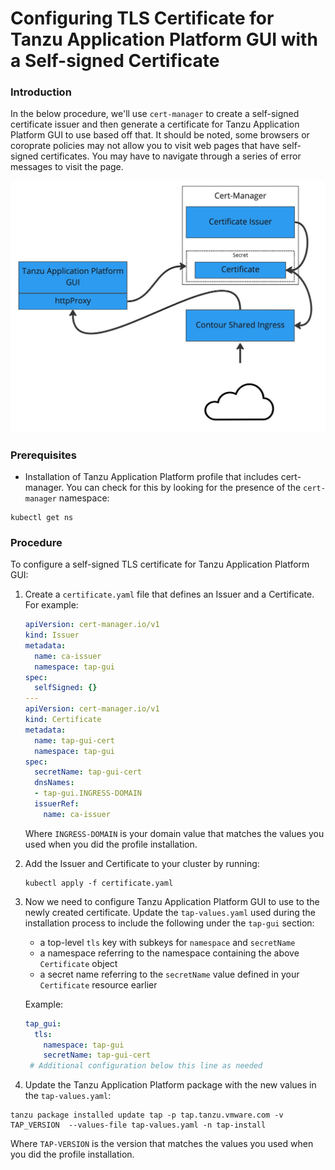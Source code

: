 # Configuring TLS Certificate for Tanzu Application Platform GUI with a Self-signed Certificate

### Introduction

In the below procedure, we'll use `cert-manager` to create a self-signed certificate issuer and then generate a certificate for Tanzu Application Platform GUI to use based off that. It should be noted, some browsers or coroprate policies may not allow you to visit web pages that have self-signed certificates. You may have to navigate through a series of error messages to visit the page.

![Tanzu Application Platform TLS Diagram](./images/TAP-GUI-TLS-CERT.jpg)
### Prerequisites

- Installation of Tanzu Application Platform profile that includes cert-manager. You can check for this by looking for the presence of the `cert-manager` namespace:

```console
kubectl get ns
```

### Procedure

To configure a self-signed TLS certificate for Tanzu Application Platform GUI:

1. Create a `certificate.yaml` file that defines an Issuer and a Certificate. For example:

   ```yaml
   apiVersion: cert-manager.io/v1
   kind: Issuer
   metadata:
     name: ca-issuer
     namespace: tap-gui
   spec:
     selfSigned: {}
   ---
   apiVersion: cert-manager.io/v1
   kind: Certificate
   metadata:
     name: tap-gui-cert
     namespace: tap-gui
   spec:
     secretName: tap-gui-cert
     dnsNames:
     - tap-gui.INGRESS-DOMAIN
     issuerRef:
       name: ca-issuer
   ```

   Where `INGRESS-DOMAIN` is your domain value that matches the values you used when you did the profile installation.

2. Add the Issuer and Certificate to your cluster by running:

   ```console
   kubectl apply -f certificate.yaml
   ```

3. Now we need to configure Tanzu Application Platform GUI to use to the newly created certificate. Update the `tap-values.yaml` used during the installation process to include the following under the `tap-gui` section:

   - a top-level `tls` key with subkeys for `namespace` and `secretName`
   - a namespace referring to the namespace containing the above `Certificate` object
   - a secret name referring to the `secretName` value defined in your `Certificate` resource earlier

   Example:

   ```yaml
   tap_gui:
     tls:
       namespace: tap-gui
       secretName: tap-gui-cert
    # Additional configuration below this line as needed
   ```

4. Update the Tanzu Application Platform package with the new values in the `tap-values.yaml`:

```console
tanzu package installed update tap -p tap.tanzu.vmware.com -v TAP_VERSION  --values-file tap-values.yaml -n tap-install
```

   Where `TAP-VERSION` is the version that matches the values you used when you did the profile installation.
